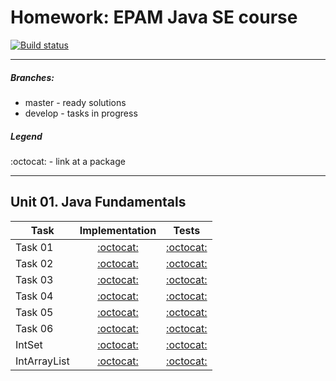 # Homework: EPAM Java SE course
[![Build status][travis-image]][travis-url]

---
##### Branches:
- master - ready solutions
- develop - tasks in progress

##### Legend
:octocat: - link at a package

---

## Unit 01. Java Fundamentals
| Task | Implementation | Tests |
|------|:--------------:|:-----:|
| Task 01 | [:octocat:](src/main/java/com/github/leo_scream/java_se_course/task01) | [:octocat:](src/test/java/com/github/leo_scream/java_se_course/task01) |
| Task 02 | [:octocat:](src/main/java/com/github/leo_scream/java_se_course/task02) | [:octocat:](src/test/java/com/github/leo_scream/java_se_course/task02) |
| Task 03 | [:octocat:](src/main/java/com/github/leo_scream/java_se_course/task03) | [:octocat:](src/test/java/com/github/leo_scream/java_se_course/task03) |
| Task 04 | [:octocat:](src/main/java/com/github/leo_scream/java_se_course/task04) | [:octocat:](src/test/java/com/github/leo_scream/java_se_course/task04) |
| Task 05 | [:octocat:](src/main/java/com/github/leo_scream/java_se_course/task05) | [:octocat:](src/test/java/com/github/leo_scream/java_se_course/task05) |
| Task 06 | [:octocat:](src/main/java/com/github/leo_scream/java_se_course/task06) | [:octocat:](src/test/java/com/github/leo_scream/java_se_course/task06) |
| IntSet | [:octocat:](src/main/java/com/github/leo_scream/java_se_course/intset) | [:octocat:](src/test/java/com/github/leo_scream/java_se_course/intset)
| IntArrayList | [:octocat:](src/main/java/com/github/leo_scream/java_se_course/intarraylist) | [:octocat:](src/test/java/com/github/leo_scream/java_se_course/intarraylist) 

[travis-image]: https://travis-ci.org/Leo-Scream/java-se-course.svg?branch=master
[travis-url]: https://travis-ci.org/Leo-Scream/java-se-course
